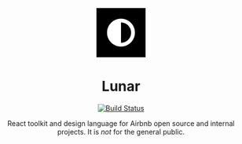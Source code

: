 <div align="center">
<img src="https://raw.githubusercontent.com/airbnb/lunar/storybook/.storybook/images/lunar-logo-small.png" />

# Lunar

[![Build Status](https://travis-ci.com/airbnb/lunar.svg)](https://travis-ci.com/airbnb/lunar)

React toolkit and design language for Airbnb open source and internal projects. It is _not_ for the
general public.

</div>
